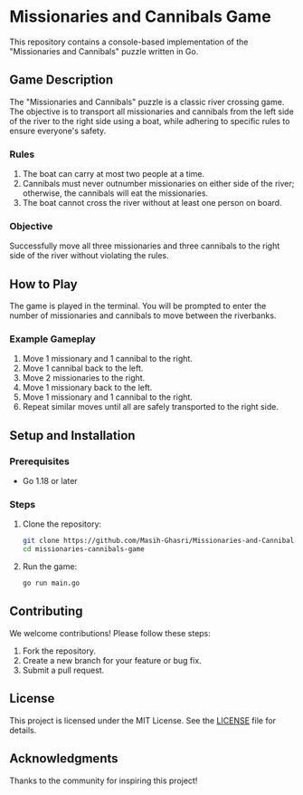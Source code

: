 # Missionaries and Cannibals Game

This repository contains a console-based implementation of the "Missionaries and Cannibals" puzzle written in Go.

## Game Description
The "Missionaries and Cannibals" puzzle is a classic river crossing game. The objective is to transport all missionaries and cannibals from the left side of the river to the right side using a boat, while adhering to specific rules to ensure everyone's safety.

### Rules
1. The boat can carry at most two people at a time.
2. Cannibals must never outnumber missionaries on either side of the river; otherwise, the cannibals will eat the missionaries.
3. The boat cannot cross the river without at least one person on board.

### Objective
Successfully move all three missionaries and three cannibals to the right side of the river without violating the rules.

## How to Play
The game is played in the terminal. You will be prompted to enter the number of missionaries and cannibals to move between the riverbanks.

### Example Gameplay
1. Move 1 missionary and 1 cannibal to the right.
2. Move 1 cannibal back to the left.
3. Move 2 missionaries to the right.
4. Move 1 missionary back to the left.
5. Move 1 missionary and 1 cannibal to the right.
6. Repeat similar moves until all are safely transported to the right side.

## Setup and Installation
### Prerequisites
- Go 1.18 or later

### Steps
1. Clone the repository:
   ```bash
   git clone https://github.com/Masih-Ghasri/Missionaries-and-Cannibals.git
   cd missionaries-cannibals-game
   ```
2. Run the game:
   ```bash
   go run main.go
   ```

## Contributing
We welcome contributions! Please follow these steps:
1. Fork the repository.
2. Create a new branch for your feature or bug fix.
3. Submit a pull request.

## License
This project is licensed under the MIT License. See the [LICENSE](LICENSE) file for details.

## Acknowledgments
Thanks to the community for inspiring this project!
